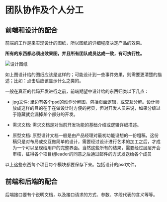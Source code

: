 # 团队协作及个人分工

## 前端和设计的配合

前端的工作是来实现设计的图纸，所以图纸的详细程度决定产品的效果。

**所有的东西都必须出效果图，并且所有团队成员达成一致，有可执行性。**

![设计图纸](./设计.png)

如上图设计给的图纸应该是这样的；可能设计到一些事件效果，则需要更清楚的描述；比如：点击后应该显示什么之类的。

一般在真正的代码开发进行之前，前端期望中设计给的东西归类以下几点：

- jpg文件: 里边有各个psd的动作分解图，包括页面逻辑，或交互分解。设计师放成这样的目的在于在做设计时方便的拷贝，但对开发人员来说，如果分级过于隐藏就会漏掉某个部分的开发。

- 需求文档: 需求文档是对当前开发功能的基础介绍或逻辑详细描述。

- 原型文档: 原型设计文档一般是由产品经理对最初功能设想的一份粗稿，这份稿只是对布局或交互做简单的设计，需要经过设计进行艺术的加工之后，才成为一个可以呈现给用户的完整界面。当然这些所有的结果，需要经过层层开会审核，征得各个项目组leader的同意之后通过邮件的方式发送给各个成员

以上这些东西每个项目每个模块都要保存下来。包括设计的psd文件。

## 前端和后端的配合

后端接口要有个说明文档，以及接口请求的方式、参数、字段代表的含义等等。